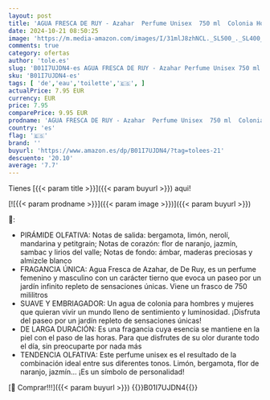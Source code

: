 ```yaml
---
layout: post
title: 'AGUA FRESCA DE RUY - Azahar  Perfume Unisex  750 ml  Colonia Hombre y Mujer  Eau de Toilette Masculina y Femenina  Aroma Cítrico y Floral  Fragancia Suave de Larga Duración'
date: 2024-10-21 08:50:25
image: 'https://m.media-amazon.com/images/I/31mlJ8zhNCL._SL500_._SL400_.jpg'
comments: true
category: ofertas
author: 'tole.es'
slug: 'B01I7UJDN4-es AGUA FRESCA DE RUY - Azahar Perfume Unisex 750 ml Colonia...'
sku: 'B01I7UJDN4-es'
tags: [ 'de','eau','toilette','🇪🇸', ]
actualPrice: 7.95 EUR
currency: EUR
price: 7.95
comparePrice: 9.95 EUR
prodname: 'AGUA FRESCA DE RUY - Azahar  Perfume Unisex  750 ml  Colonia Hombre y Mujer  Eau de Toilette Masculina y Femenina  Aroma Cítrico y Floral  Fragancia Suave de Larga Duración'
country: 'es'
flag: '🇪🇸'
brand: ''
buyurl: 'https://www.amazon.es/dp/B01I7UJDN4/?tag=tolees-21'
descuento: '20.10'
average: '7.7'
---
```


Tienes [{{< param title >}}]({{< param buyurl >}}) aqui!

[![{{< param prodname >}}]({{< param image >}})]({{< param buyurl >}})

🔎:

- PIRÁMIDE OLFATIVA: Notas de salida: bergamota, limón, nerolí, mandarina y petitgrain; Notas de corazón: flor de naranjo, jazmín, sambac y lirios del valle; Notas de fondo: ámbar, maderas preciosas y almizcle blanco
- FRAGANCIA ÚNICA: Agua Fresca de Azahar, de De Ruy, es un perfume femenino y masculino con un carácter tierno que evoca un paseo por un jardín infinito repleto de sensaciones únicas. Viene un frasco de 750 mililitros
- SUAVE Y EMBRIAGADOR: Un agua de colonia para hombres y mujeres que quieran vivir un mundo lleno de sentimiento y luminosidad. ¡Disfruta del paseo por un jardín repleto de sensaciones únicas!
- DE LARGA DURACIÓN: Es una fragancia cuya esencia se mantiene en la piel con el paso de las horas. Para que disfrutes de su olor durante todo el día, sin preocuparte por nada más
- TENDENCIA OLFATIVA: Este perfume unisex es el resultado de la combinación ideal entre sus diferentes tonos. Limón, bergamota, flor de naranjo, jazmín… ¡Es un símbolo de personalidad!

[🛒 Comprar!!!]({{< param buyurl >}})
{{<world>}}B01I7UJDN4{{</world>}}
